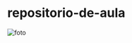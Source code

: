 # repositorio-de-aula
![foto](https://github.com/parentebruno/repositorio-de-aula/blob/main/Captura%20de%20tela%202022-10-14%20105023.png)
